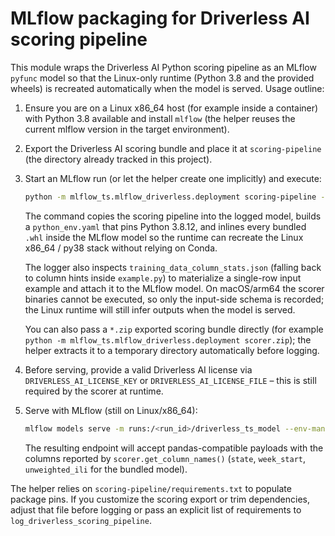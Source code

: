 # MLflow packaging for Driverless AI scoring pipeline

This module wraps the Driverless AI Python scoring pipeline as an MLflow ``pyfunc`` model so that the
Linux-only runtime (Python 3.8 and the provided wheels) is recreated automatically when the model is
served. Usage outline:

1. Ensure you are on a Linux x86_64 host (for example inside a container) with Python 3.8 available
   and install ``mlflow`` (the helper reuses the current mlflow version in the target environment).
2. Export the Driverless AI scoring bundle and place it at ``scoring-pipeline`` (the directory already
   tracked in this project).
3. Start an MLflow run (or let the helper create one implicitly) and execute:

   ```bash
   python -m mlflow_ts.mlflow_driverless.deployment scoring-pipeline --artifact-path driverless_ts_model
   ```

   The command copies the scoring pipeline into the logged model, builds a ``python_env.yaml`` that
   pins Python 3.8.12, and inlines every bundled ``.whl`` inside the MLflow model so the runtime can
   recreate the Linux x86_64 / py38 stack without relying on Conda.

   The logger also inspects ``training_data_column_stats.json`` (falling back to column hints inside
   ``example.py``) to materialize a single-row input example and attach it to the MLflow model. On
   macOS/arm64 the scorer binaries cannot be executed, so only the input-side schema is recorded;
   the Linux runtime will still infer outputs when the model is served.

   You can also pass a ``*.zip`` exported scoring bundle directly (for example
   ``python -m mlflow_ts.mlflow_driverless.deployment scorer.zip``); the helper extracts it to a temporary
   directory automatically before logging.

4. Before serving, provide a valid Driverless AI license via ``DRIVERLESS_AI_LICENSE_KEY`` or
   ``DRIVERLESS_AI_LICENSE_FILE`` – this is still required by the scorer at runtime.

5. Serve with MLflow (still on Linux/x86_64):

   ```bash
   mlflow models serve -m runs:/<run_id>/driverless_ts_model --env-manager=virtualenv -p 5000
   ```

   The resulting endpoint will accept pandas-compatible payloads with the columns reported by
   ``scorer.get_column_names()`` (``state``, ``week_start``, ``unweighted_ili`` for the bundled model).

The helper relies on ``scoring-pipeline/requirements.txt`` to populate package pins. If you customize the
scoring export or trim dependencies, adjust that file before logging or pass an explicit list of
requirements to ``log_driverless_scoring_pipeline``.
